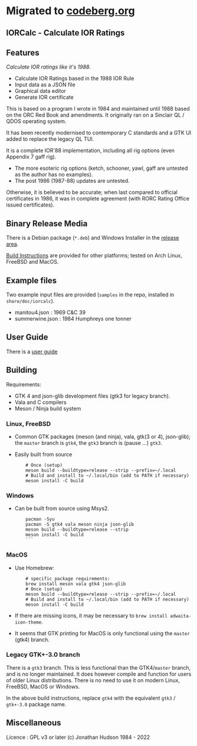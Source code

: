 # Migrated to [codeberg.org](https://codeberg.org/stronnag/IORCalc)

## IORCalc - Calculate IOR Ratings

## Features

*Calculate IOR ratings like it's 1988.*

* Calculate IOR Ratings based in the 1988 IOR Rule
* Input data as a JSON file
* Graphical data editor
* Generate IOR certificate

This is based on a program I wrote in 1984 and maintained until 1988 based on the ORC Red Book and amendments. It originally ran on a Sinclair QL / QDOS operating system.

It has been recently modernised to contemporary C standards and a GTK UI added to replace the legacy QL TUI.

It is a complete IOR'88 implementation, including all rig options (even Appendix 7  gaff rig).

* The more esoteric rig options (ketch, schooner, yawl, gaff are untested as the author has no examples).
* The post 1986 (1987-88) updates are untested.

Otherwise, it is believed to be accurate; when last compared to official certificates in 1986, it was in complete agreement (with RORC Rating Office issued certificates).

## Binary Release Media

There is a Debian package (`*.deb`) and Windows Installer in the [release area](https://github.com/stronnag/IORCalc/releases).

[Build Instructions](#building) are provided for other platforms; tested on Arch Linux, FreeBSD and MacOS.

## Example files

Two example input files are provided (`samples` in the repo, installed in `share/doc/iorcalc`).

* manitou4.json : 1969 C&C 39
* summerwine.json : 1984 Humphreys one tonner

## User Guide

There is a [user guide](docs/)

## Building

Requirements:

* GTK 4 and json-glib development files (gtk3 for legacy branch).
* Vala and C compilers
* Meson / Ninja build system

### Linux, FreeBSD

* Common GTK packages (meson (and ninja), vala, gtk(3 or 4), json-glib); the `master` branch is `gtk4`, the `gtk3` branch is (pause ...) `gtk3`.

* Easily built from source
    ```
        # Once (setup)
        meson build --buildtype=release --strip --prefix=~/.local
        # Build and install to ~/.local/bin (add to PATH if necessary)
        meson install -C build
   ```
### Windows

* Can be built from source using Msys2.
    ```
        pacman -Syu
        pacman -S gtk4 vala meson ninja json-glib
        meson build --buildtype=release --strip
		meson install -C build
        ```
### MacOS

* Use Homebrew:
    ```
        # specific package requirements:
        brew install meson vala gtk4 json-glib
        # Once (setup)
        meson build --buildtype=release --strip --prefix=~/.local
        # Build and install to ~/.local/bin (add to PATH if necessary)
        meson install -C build
   ```
* If there are missing icons, it may be necessary to `brew install adwaita-icon-theme`.

* It seems that GTK printing for MacOS is only functional using the `master` (gtk4) branch.

### Legacy GTK+-3.0 branch

There is a `gtk3` branch. This is less functional than the GTK4/`master` branch, and is no longer maintained. It does however compile and function for users of older Linux distributions. There is no need to use it on modern Linux, FreeBSD, MacOS or Windows.

In the above build instructions, replace `gtk4` with the equivalent `gtk3` / `gtk+-3.0` package name.

## Miscellaneous

Licence : GPL v3 or later
(c) Jonathan Hudson 1984 - 2022
